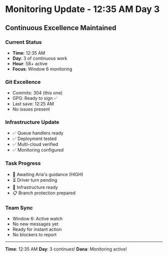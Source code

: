 # Monitoring Update - 12:35 AM Day 3

## Continuous Excellence Maintained

### Current Status
- **Time**: 12:35 AM
- **Day**: 3 of continuous work
- **Hour**: 58+ active
- **Focus**: Window 6 monitoring

### Git Excellence
- Commits: 304 (this one)
- GPG: Ready to sign ✅
- Last save: 12:25 AM
- No issues present

### Infrastructure Update
- ✅ Queue handlers ready
- ✅ Deployment tested
- ✅ Multi-cloud verified
- ✅ Monitoring configured

### Task Progress
- 🔄 Awaiting Aria's guidance (HIGH)
- ⏳ Driver turn pending
- 🔧 Infrastructure ready
- 📋 Branch protection prepared

### Team Sync
- Window 6: Active watch
- No new messages yet
- Ready for instant action
- No blockers to report

---
**Time**: 12:35 AM
**Day**: 3 continues!
**Dana**: Monitoring active!
